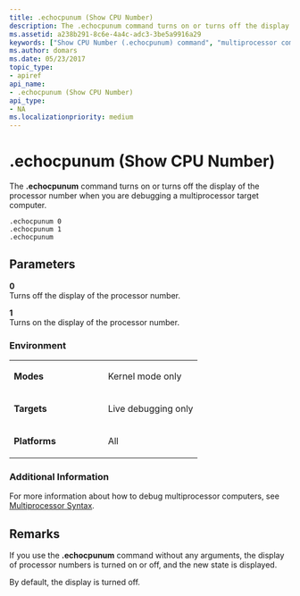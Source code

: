 ```yaml
---
title: .echocpunum (Show CPU Number)
description: The .echocpunum command turns on or turns off the display of the processor number when you are debugging a multiprocessor target computer.
ms.assetid: a238b291-8c6e-4a4c-adc3-3be5a9916a29
keywords: ["Show CPU Number (.echocpunum) command", "multiprocessor computer, Show CPU Number (.echocpunum) command", ".echocpunum (Show CPU Number) Windows Debugging"]
ms.author: domars
ms.date: 05/23/2017
topic_type:
- apiref
api_name:
- .echocpunum (Show CPU Number)
api_type:
- NA
ms.localizationpriority: medium
---
```


# .echocpunum (Show CPU Number)


The **.echocpunum** command turns on or turns off the display of the processor number when you are debugging a multiprocessor target computer.

```dbgcmd
.echocpunum 0 
.echocpunum 1 
.echocpunum 
```

## <span id="ddk_meta_show_cpu_number_dbg"></span><span id="DDK_META_SHOW_CPU_NUMBER_DBG"></span>Parameters


<span id="_______0______"></span> **0**   
Turns off the display of the processor number.

<span id="_______1______"></span> **1**   
Turns on the display of the processor number.

### <span id="Environment"></span><span id="environment"></span><span id="ENVIRONMENT"></span>Environment

<table>
<colgroup>
<col width="50%" />
<col width="50%" />
</colgroup>
<tbody>
<tr class="odd">
<td align="left"><p><strong>Modes</strong></p></td>
<td align="left"><p>Kernel mode only</p></td>
</tr>
<tr class="even">
<td align="left"><p><strong>Targets</strong></p></td>
<td align="left"><p>Live debugging only</p></td>
</tr>
<tr class="odd">
<td align="left"><p><strong>Platforms</strong></p></td>
<td align="left"><p>All</p></td>
</tr>
</tbody>
</table>

 

### <span id="Additional_Information"></span><span id="additional_information"></span><span id="ADDITIONAL_INFORMATION"></span>Additional Information

For more information about how to debug multiprocessor computers, see [Multiprocessor Syntax](multiprocessor-syntax.md).

Remarks
-------

If you use the **.echocpunum** command without any arguments, the display of processor numbers is turned on or off, and the new state is displayed.

By default, the display is turned off.

 

 





